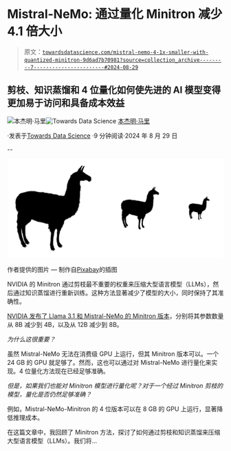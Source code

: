 # Mistral-NeMo: 通过量化 Minitron 减少 4.1 倍大小

> 原文：[`towardsdatascience.com/mistral-nemo-4-1x-smaller-with-quantized-minitron-9d6ad7b70981?source=collection_archive---------7-----------------------#2024-08-29`](https://towardsdatascience.com/mistral-nemo-4-1x-smaller-with-quantized-minitron-9d6ad7b70981?source=collection_archive---------7-----------------------#2024-08-29)

## 剪枝、知识蒸馏和 4 位量化如何使先进的 AI 模型变得更加易于访问和具备成本效益

[](https://medium.com/@bnjmn_marie?source=post_page---byline--9d6ad7b70981--------------------------------)![本杰明·马里](https://medium.com/@bnjmn_marie?source=post_page---byline--9d6ad7b70981--------------------------------)[](https://towardsdatascience.com/?source=post_page---byline--9d6ad7b70981--------------------------------)![Towards Data Science](https://towardsdatascience.com/?source=post_page---byline--9d6ad7b70981--------------------------------) [本杰明·马里](https://medium.com/@bnjmn_marie?source=post_page---byline--9d6ad7b70981--------------------------------)

·发表于[Towards Data Science](https://towardsdatascience.com/?source=post_page---byline--9d6ad7b70981--------------------------------) ·9 分钟阅读·2024 年 8 月 29 日

--

![](img/adf13515087f8d860ba67eab0cb2f9c9.png)

作者提供的图片 — 制作自[Pixabay](https://pixabay.com/vectors/llama-alpaca-animal-mammal-zoo-297668/)的插图

NVIDIA 的 Minitron 通过剪枝最不重要的权重来压缩大型语言模型（LLMs），然后通过知识蒸馏进行重新训练。这种方法显著减少了模型的大小，同时保持了其准确性。

[NVIDIA 发布了 Llama 3.1 和 Mistral-NeMo 的 Minitron 版本](https://developer.nvidia.com/blog/mistral-nemo-minitron-8b-foundation-model-delivers-unparalleled-accuracy/?ncid=ref-inor-263670%2F)，分别将其参数数量从 8B 减少到 4B，以及从 12B 减少到 8B。

*为什么这很重要？*

虽然 Mistral-NeMo 无法在消费级 GPU 上运行，但其 Minitron 版本可以。一个 24 GB 的 GPU 就足够了。然而，这也可以通过对 Mistral-NeMo 进行量化来实现。4 位量化方法现在已经足够准确。

*但是，如果我们也能对 Minitron 模型进行量化呢？对于一个经过 Minitron 剪枝的模型，量化是否仍然足够准确？*

例如，Mistral-NeMo-Minitron 的 4 位版本可以在 8 GB 的 GPU 上运行，显著降低推理成本。

在这篇文章中，我回顾了 Minitron 方法，探讨了如何通过剪枝和知识蒸馏来压缩大型语言模型（LLMs）。我们将…
